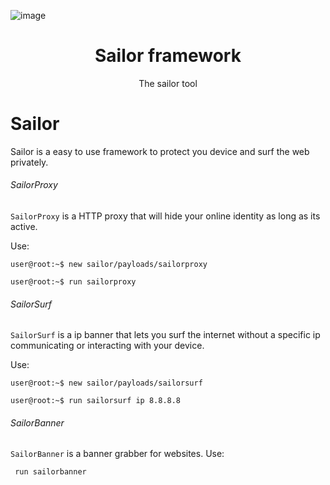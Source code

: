 

![image](https://user-images.githubusercontent.com/101386337/226156506-ddfe2908-1527-43e4-977c-5ecf25d96252.png)



<p align="center">
  <h1 align="center">Sailor framework</h1>
  <p align="center">The sailor tool</p>
</p>



# Sailor
Sailor is a easy to use framework to protect you device and surf the web privately.

###### SailorProxy
```SailorProxy``` is a HTTP proxy that will hide your online identity as long as its active.

Use:

  ```user@root:~$ new sailor/payloads/sailorproxy```
  
  ```user@root:~$ run sailorproxy```

###### SailorSurf
```SailorSurf``` is a ip banner that lets you surf the internet without a specific ip communicating or interacting with your device.

Use:
  
  ```user@root:~$ new sailor/payloads/sailorsurf```
  
  ```user@root:~$ run sailorsurf ip 8.8.8.8```

###### SailorBanner
```SailorBanner``` is a banner grabber for websites.
Use:

  ``` run sailorbanner```

